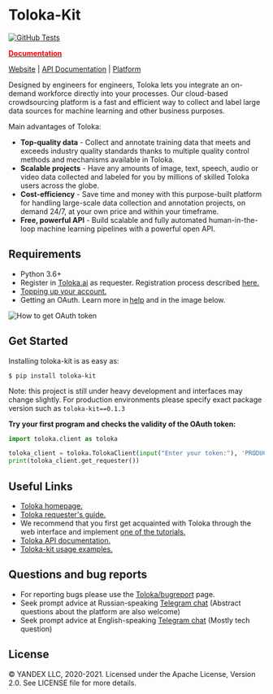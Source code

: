 # Toloka-Kit

[![GitHub Tests][github_tests_badge]][github_tests_link]

[github_tests_badge]: https://github.com/Toloka/toloka-kit/workflows/Tests/badge.svg?branch=main
[github_tests_link]: https://github.com/Toloka/toloka-kit/actions?query=workflow:Tests

[**<span style="color:red">Documentation</span>**](https://toloka.github.io/toloka-kit)

[Website](https://toloka.ai) |
[API Documentation](https://yandex.ru/dev/toloka/doc/concepts/about.html?lang=en) |
[Platform](http://toloka.yandex.com)


Designed by engineers for engineers, Toloka lets you integrate an on-demand workforce directly into your processes. Our cloud-based crowdsourcing platform is a fast and efficient way to collect and label large data sources for machine learning and other business purposes.

Main advantages of Toloka:
  - **Top-quality data** -  Collect and annotate training data that meets and exceeds industry quality standards thanks to multiple quality control methods and mechanisms available in Toloka.
  - **Scalable projects** - Have any amounts of image, text, speech, audio or video data collected and labeled for you by millions of skilled Toloka users across the globe.
  - **Cost-efficiency** - Save time and money with this purpose-built platform for handling large-scale data collection and annotation projects, on demand 24/7, at your own price and within your timeframe.
  - **Free, powerful API** - Build scalable and fully automated human-in-the-loop machine learning pipelines with a powerful open API.


Requirements
--------------
- Python 3.6+
- Register in [Toloka.ai](https://toloka.ai/) as requester. Registration process described [here.](https://yandex.ru/support/toloka-requester/concepts/access.html?lang=en)
- [Topping up your account.](https://yandex.ru/support/toloka-requester/concepts/refill.html?lang=en)
- Getting an OAuth. Learn more in [help](https://yandex.ru/dev/toloka/doc/concepts/access.html?lang=en) and in the image below.


![How to get OAuth token](./examples/image_segmentation/img/OAuth.png "How to get OAuth token")

Get Started
--------------
Installing toloka-kit is as easy as:
```
$ pip install toloka-kit
```
Note: this project is still under heavy development and interfaces may change slightly. For production environments please specify exact package version such as `toloka-kit==0.1.3`

**Try your first program and checks the validity of the OAuth token:**
```python
import toloka.client as toloka

toloka_client = toloka.TolokaClient(input("Enter your token:"), 'PRODUCTION')
print(toloka_client.get_requester())
```

Useful Links
--------------
- [Toloka homepage.](https://toloka.ai/)
- [Toloka requester's guide.](https://yandex.ru/support/toloka-requester/index.html?lang=en)
- We recommend that you first get acquainted with Toloka through the web interface and implement [one of the tutorials.](https://yandex.ru/support/toloka-requester/concepts/usecases.html)
- [Toloka API documentation.](https://yandex.com/dev/toloka/doc/concepts/about.html?lang=en)
- [Toloka-kit usage examples.](https://github.com/Toloka/toloka-kit/tree/main/examples)

Questions and bug reports
--------------
* For reporting bugs please use the [Toloka/bugreport](https://github.com/Toloka/toloka-kit/issues) page.
* Seek prompt advice at Russian-speaking [Telegram chat](https://t.me/tolokacommunity) (Abstract questions about the platform are also welcome)
* Seek prompt advice at English-speaking [Telegram chat](https://t.me/toloka_tech) (Mostly tech question)



License
-------
© YANDEX LLC, 2020-2021. Licensed under the Apache License, Version 2.0. See LICENSE file for more details.
